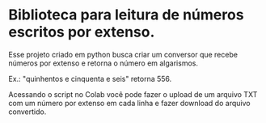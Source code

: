 # Biblioteca para leitura de números escritos por extenso.

Esse projeto criado em python busca criar um conversor que recebe números por extenso e retorna o número em algarismos.

Ex.: "quinhentos e cinquenta e seis" retorna 556.

Acessando o script no Colab você pode fazer o upload de um arquivo TXT com um número por extenso em cada linha e fazer download do arquivo convertido.

